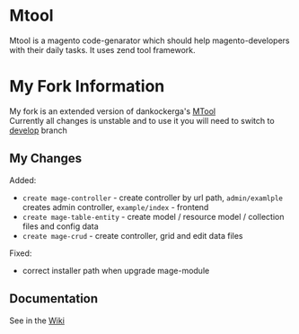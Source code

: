Mtool
=======

Mtool is a magento code-genarator which should help magento-developers with their daily tasks. It uses zend tool framework.

My Fork Information
=======

My fork is an extended version of dankockerga's [MTool](https://github.com/dankocherga/MTool)  
Currently all changes is unstable and to use it you will need to switch to [develop](https://github.com/hws47a/MTool/tree/develop) branch  
  
My Changes
----------

Added:  
* `create mage-controller` - create controller by url path, `admin/examlple` creates admin controller, `example/index` - frontend
* `create mage-table-entity` - create model / resource model / collection files and config data
* `create mage-crud` - create controller, grid and edit data files

Fixed:  
* correct installer path when upgrade mage-module
  
Documentation
------------
See in the [Wiki](https://github.com/hws47a/MTool/wiki)
